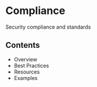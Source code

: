 # Compliance

Security compliance and standards

## Contents
- Overview
- Best Practices
- Resources
- Examples
